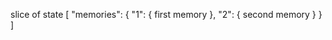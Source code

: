 slice of state
[
    "memories": {
        "1": {
            first memory
        },
        "2": {
            second memory
        }
    }
]

